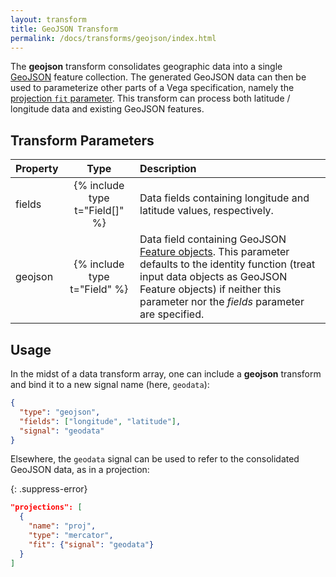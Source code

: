 ```yaml
---
layout: transform
title: GeoJSON Transform
permalink: /docs/transforms/geojson/index.html
---
```


The **geojson** transform consolidates geographic data into a single [GeoJSON](https://en.wikipedia.org/wiki/GeoJSON) feature collection. The generated GeoJSON data can then be used to parameterize other parts of a Vega specification, namely the [projection `fit` parameter](../../projections/). This transform can process both latitude / longitude data and existing GeoJSON features.

## Transform Parameters

| Property            | Type                           | Description   |
| :------------------ | :----------------------------: | :------------ |
| fields              | {% include type t="Field[]" %} | Data fields containing longitude and latitude values, respectively.|
| geojson             | {% include type t="Field" %}   | Data field containing GeoJSON [Feature objects](https://tools.ietf.org/html/rfc7946#section-3.2). This parameter defaults to the identity function (treat input data objects as GeoJSON Feature objects) if neither this parameter nor the _fields_ parameter are specified.|

## Usage

In the midst of a data transform array, one can include a **geojson** transform and bind it to a new signal name (here, `geodata`):

```json
{
  "type": "geojson",
  "fields": ["longitude", "latitude"],
  "signal": "geodata"
}
```

Elsewhere, the `geodata` signal can be used to refer to the consolidated GeoJSON data, as in a projection:

{: .suppress-error}
```json
"projections": [
  {
    "name": "proj",
    "type": "mercator",
    "fit": {"signal": "geodata"}
  }
]
```